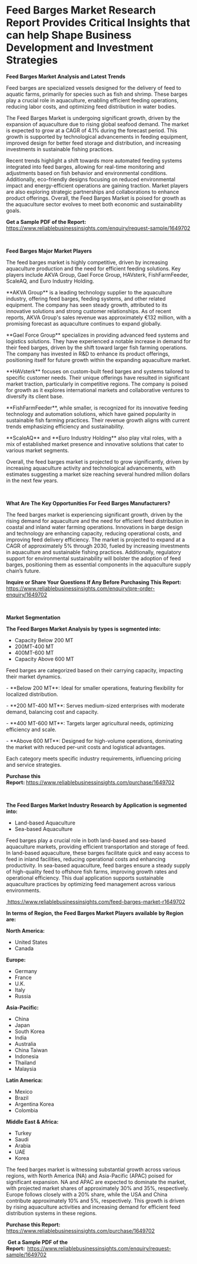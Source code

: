 <p><h1>Feed Barges Market Research Report Provides Critical Insights that can help Shape Business Development and Investment Strategies</h1></p><p><strong>Feed Barges Market Analysis and Latest Trends</strong></p>
<p><p>Feed barges are specialized vessels designed for the delivery of feed to aquatic farms, primarily for species such as fish and shrimp. These barges play a crucial role in aquaculture, enabling efficient feeding operations, reducing labor costs, and optimizing feed distribution in water bodies. </p><p>The Feed Barges Market is undergoing significant growth, driven by the expansion of aquaculture due to rising global seafood demand. The market is expected to grow at a CAGR of 4.1% during the forecast period. This growth is supported by technological advancements in feeding equipment, improved design for better feed storage and distribution, and increasing investments in sustainable fishing practices.</p><p>Recent trends highlight a shift towards more automated feeding systems integrated into feed barges, allowing for real-time monitoring and adjustments based on fish behavior and environmental conditions. Additionally, eco-friendly designs focusing on reduced environmental impact and energy-efficient operations are gaining traction. Market players are also exploring strategic partnerships and collaborations to enhance product offerings. Overall, the Feed Barges Market is poised for growth as the aquaculture sector evolves to meet both economic and sustainability goals.</p></p>
<p><strong>Get a Sample PDF of the Report:&nbsp;</strong> <a href="https://www.reliablebusinessinsights.com/enquiry/request-sample/1649702?utm_campaign=3178&utm_medium=2&utm_source=Github&utm_content=ia&utm_term=16042025&utm_id=feed-barges">https://www.reliablebusinessinsights.com/enquiry/request-sample/1649702</a></p>
<p>&nbsp;</p>
<p><strong>Feed Barges Major Market Players</strong></p>
<p><p>The feed barges market is highly competitive, driven by increasing aquaculture production and the need for efficient feeding solutions. Key players include AKVA Group, Gael Force Group, HAVsterk, FishFarmFeeder, ScaleAQ, and Euro Industry Holding. </p><p>**AKVA Group** is a leading technology supplier to the aquaculture industry, offering feed barges, feeding systems, and other related equipment. The company has seen steady growth, attributed to its innovative solutions and strong customer relationships. As of recent reports, AKVA Group's sales revenue was approximately €132 million, with a promising forecast as aquaculture continues to expand globally.</p><p>**Gael Force Group** specializes in providing advanced feed systems and logistics solutions. They have experienced a notable increase in demand for their feed barges, driven by the shift toward larger fish farming operations. The company has invested in R&D to enhance its product offerings, positioning itself for future growth within the expanding aquaculture market.</p><p>**HAVsterk** focuses on custom-built feed barges and systems tailored to specific customer needs. Their unique offerings have resulted in significant market traction, particularly in competitive regions. The company is poised for growth as it explores international markets and collaborative ventures to diversify its client base.</p><p>**FishFarmFeeder**, while smaller, is recognized for its innovative feeding technology and automation solutions, which have gained popularity in sustainable fish farming practices. Their revenue growth aligns with current trends emphasizing efficiency and sustainability.</p><p>**ScaleAQ** and **Euro Industry Holding** also play vital roles, with a mix of established market presence and innovative solutions that cater to various market segments.</p><p>Overall, the feed barges market is projected to grow significantly, driven by increasing aquaculture activity and technological advancements, with estimates suggesting a market size reaching several hundred million dollars in the next few years.</p></p>
<p>&nbsp;</p>
<p><strong>What Are The Key Opportunities For Feed Barges Manufacturers?</strong></p>
<p><p>The feed barges market is experiencing significant growth, driven by the rising demand for aquaculture and the need for efficient feed distribution in coastal and inland water farming operations. Innovations in barge design and technology are enhancing capacity, reducing operational costs, and improving feed delivery efficiency. The market is projected to expand at a CAGR of approximately 5% through 2030, fueled by increasing investments in aquaculture and sustainable fishing practices. Additionally, regulatory support for environmental sustainability will bolster the adoption of feed barges, positioning them as essential components in the aquaculture supply chain’s future.</p></p>
<p><strong>Inquire or Share Your Questions If Any Before Purchasing This Report:</strong> <a href="https://www.reliablebusinessinsights.com/enquiry/pre-order-enquiry/1649702?utm_campaign=3178&utm_medium=2&utm_source=Github&utm_content=ia&utm_term=16042025&utm_id=feed-barges">https://www.reliablebusinessinsights.com/enquiry/pre-order-enquiry/1649702</a></p>
<p>&nbsp;</p>
<p><strong>Market Segmentation</strong></p>
<p><strong>The Feed Barges Market Analysis by types is segmented into:</strong></p>
<p><ul><li>Capacity Below 200 MT</li><li>200MT-400 MT</li><li>400MT-600 MT</li><li>Capacity Above 600 MT</li></ul></p>
<p><p>Feed barges are categorized based on their carrying capacity, impacting their market dynamics. </p><p>- **Below 200 MT**: Ideal for smaller operations, featuring flexibility for localized distribution.</p><p>- **200 MT-400 MT**: Serves medium-sized enterprises with moderate demand, balancing cost and capacity.</p><p>- **400 MT-600 MT**: Targets larger agricultural needs, optimizing efficiency and scale.</p><p>- **Above 600 MT**: Designed for high-volume operations, dominating the market with reduced per-unit costs and logistical advantages. </p><p>Each category meets specific industry requirements, influencing pricing and service strategies.</p></p>
<p><strong>Purchase this Report:&nbsp;</strong><a href="https://www.reliablebusinessinsights.com/purchase/1649702?utm_campaign=3178&utm_medium=2&utm_source=Github&utm_content=ia&utm_term=16042025&utm_id=feed-barges">https://www.reliablebusinessinsights.com/purchase/1649702</a></p>
<p>&nbsp;</p>
<p><strong>The Feed Barges Market Industry Research by Application is segmented into:</strong></p>
<p><ul><li>Land-based Aquaculture</li><li>Sea-based Aquaculture</li></ul></p>
<p><p>Feed barges play a crucial role in both land-based and sea-based aquaculture markets, providing efficient transportation and storage of feed. In land-based aquaculture, these barges facilitate quick and easy access to feed in inland facilities, reducing operational costs and enhancing productivity. In sea-based aquaculture, feed barges ensure a steady supply of high-quality feed to offshore fish farms, improving growth rates and operational efficiency. This dual application supports sustainable aquaculture practices by optimizing feed management across various environments.</p></p>
<p><a href="https://www.reliablebusinessinsights.com/feed-barges-market-r1649702?utm_campaign=3178&utm_medium=2&utm_source=Github&utm_content=ia&utm_term=16042025&utm_id=feed-barges">&nbsp;https://www.reliablebusinessinsights.com/feed-barges-market-r1649702</a></p>
<p><strong>In terms of Region, the Feed Barges Market Players available by Region are:</strong></p>
<p>
    <p> <strong> North America: </strong>
        <ul>
            <li>United States</li>
            <li>Canada</li>
        </ul>
        </p> 
    <p> <strong> Europe: </strong>
        <ul>
            <li>Germany</li>
            <li>France</li>
            <li>U.K.</li>
            <li>Italy</li>
            <li>Russia</li>
        </ul>
        </p> 
    <p> <strong> Asia-Pacific: </strong>
        <ul>
            <li>China</li>
            <li>Japan</li>
            <li>South Korea</li>
            <li>India</li>
            <li>Australia</li>
            <li>China Taiwan</li>
            <li>Indonesia</li>
            <li>Thailand</li>
            <li>Malaysia</li>
        </ul>
        </p> 
    <p> <strong> Latin America: </strong>
        <ul>
            <li>Mexico</li>
            <li>Brazil</li>
            <li>Argentina Korea</li>
            <li>Colombia</li>
        </ul>
        </p> 
    <p> <strong> Middle East & Africa: </strong>
        <ul>
            <li>Turkey</li>
            <li>Saudi</li>
            <li>Arabia</li>
            <li>UAE</li>
            <li>Korea</li>
        </ul>
    </p>
    </p>
<p><p>The feed barges market is witnessing substantial growth across various regions, with North America (NA) and Asia-Pacific (APAC) poised for significant expansion. NA and APAC are expected to dominate the market, with projected market shares of approximately 30% and 35%, respectively. Europe follows closely with a 20% share, while the USA and China contribute approximately 10% and 5%, respectively. This growth is driven by rising aquaculture activities and increasing demand for efficient feed distribution systems in these regions.</p></p>
<p><strong>Purchase this Report: </strong><a href="https://www.reliablebusinessinsights.com/purchase/1649702?utm_campaign=3178&utm_medium=2&utm_source=Github&utm_content=ia&utm_term=16042025&utm_id=feed-barges">https://www.reliablebusinessinsights.com/purchase/1649702</a></p>
<p>&nbsp;<strong>Get a Sample PDF of the Report:&nbsp;&nbsp;</strong><a href="https://www.reliablebusinessinsights.com/enquiry/request-sample/1649702?utm_campaign=3178&utm_medium=2&utm_source=Github&utm_content=ia&utm_term=16042025&utm_id=feed-barges">https://www.reliablebusinessinsights.com/enquiry/request-sample/1649702</a></p>
<p><strong></strong></p>
<p><p></p><p></p><p></p></p>